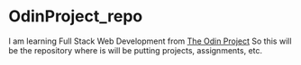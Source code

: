 # OdinProject_repo
I am learning Full Stack Web Development from [The Odin Project](https://www.theodinproject.com/lessons/)
So this will be the repository where is will be putting projects, assignments, etc.
